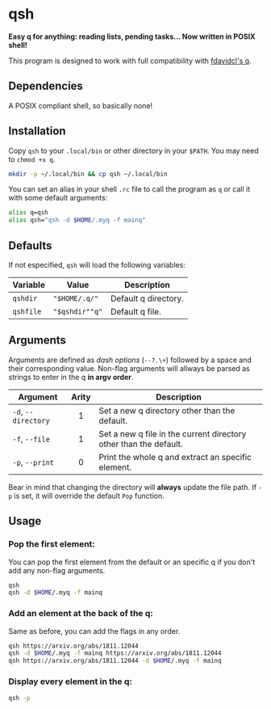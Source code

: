 # qsh

**Easy q for anything: reading lists, pending tasks... Now written in POSIX shell!**

This program is designed to work with full compatibility with [fdavidcl's q](https://github.com/fdavidcl/q).

## Dependencies

A POSIX compliant shell, so basically none!

## Installation

Copy `qsh` to your `.local/bin` or other directory in your `$PATH`.
You may need to `chmod +x q`.

```sh
mkdir -p ~/.local/bin && cp qsh ~/.local/bin
```

You can set an alias in your shell `.rc` file to call the program as `q` or call it with some default arguments:

```sh
alias q=qsh
alias qsh="qsh -d $HOME/.myq -f mainq"
```

## Defaults

If not especified, `qsh` will load the following variables:

| **Variable** | **Value**      | **Description**      |
| ------------ | -------------- | -------------------- |
| `qshdir`     | `"$HOME/.q/"`  | Default q directory. |
| `qshfile`    | `"$qshdir""q"` | Default q file.      |

## Arguments

Arguments are defined as *dash options* (`--?.\+`) followed by a space and their corresponding value.
Non-flag arguments will allways be parsed as strings to enter in the q **in argv order**.

| **Argument**        | **Arity** | **Description**                                                   |
| ------------------- | :-------: | ----------------------------------------------------------------- |
| `-d`, `--directory` |     1     | Set a new q directory other than the default.                     |
| `-f`, `--file`      |     1     | Set a new q file in the current directory other than the default. |
| `-p`, `--print`     |     0     | Print the whole q and extract an specific element.                |

Bear in mind that changing the directory will **always** update the file path.
If `-p` is set, it will override the default `Pop` function.

## Usage

### Pop the first element:

You can pop the first element from the default or an specific q if you don't add any non-flag arguments.

```sh
qsh
qsh -d $HOME/.myq -f mainq
```

### Add an element at the back of the q:

Same as before, you can add the flags in any order.

```sh
qsh https://arxiv.org/abs/1811.12044
qsh -d $HOME/.myq -f mainq https://arxiv.org/abs/1811.12044
qsh https://arxiv.org/abs/1811.12044 -d $HOME/.myq -f mainq
```

### Display every element in the q:

```sh
qsh -p
```
